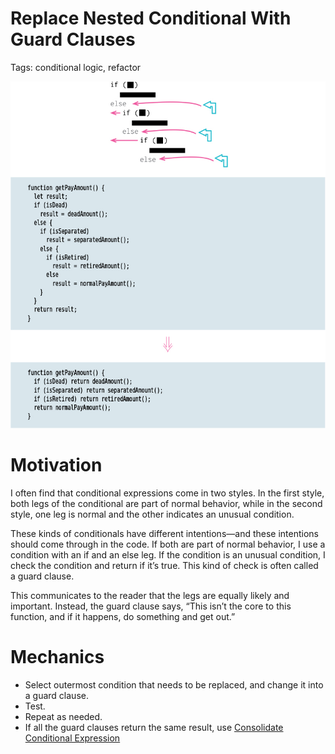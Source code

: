 # Replace Nested Conditional With Guard Clauses

Tags: conditional logic, refactor

![Untitled](Untitled.png)

# Motivation

I often find that conditional expressions come in two styles. In the first style, both legs of the conditional are part of normal behavior, while in the second style, one leg is normal and the other indicates an unusual condition.

These kinds of conditionals have different intentions—and these intentions should come through in the code. If both are part of normal behavior, I use a condition with an if and an else leg. If the condition is an unusual condition, I check the condition and return if it’s true. This kind of check is often called a guard clause.

This communicates to the reader that the legs are equally likely and important. Instead, the guard clause says, “This isn’t the core to this function, and if it happens, do something and get out.”

# Mechanics

- Select outermost condition that needs to be replaced, and change it into a guard clause.
- Test.
- Repeat as needed.
- If all the guard clauses return the same result, use [Consolidate Conditional Expression](Consolidate%20Conditional%20Expression%20eefa79072a6c4b6a94d220b2b805ab03.md)